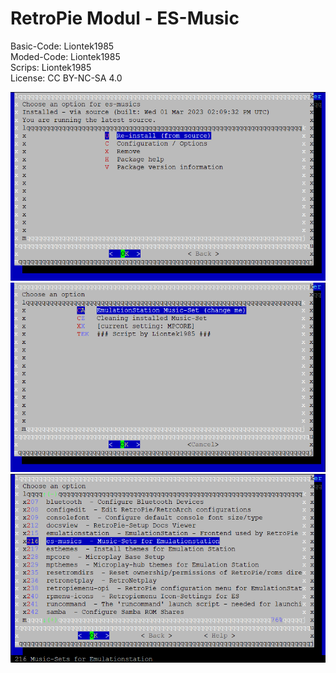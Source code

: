 # RetroPie Modul - ES-Music

Basic-Code:	Liontek1985</br>
Moded-Code:	Liontek1985</br>
Scrips:		Liontek1985</br>
License:	CC BY-NC-SA 4.0</br>


![pic001](https://github.com/microplay-hub/mpcore-library/raw/main/Imagebase/_Moduls/es-musics-modul.png "Modul Picture")
![pic002](https://github.com/microplay-hub/mpcore-library/raw/main/Imagebase/_Moduls/es-musics-modul-cf.png "Modul Picture")
![pic003](https://github.com/microplay-hub/mpcore-library/raw/main/Imagebase/_Moduls/cfg-es-music.png "Modul Picture")
